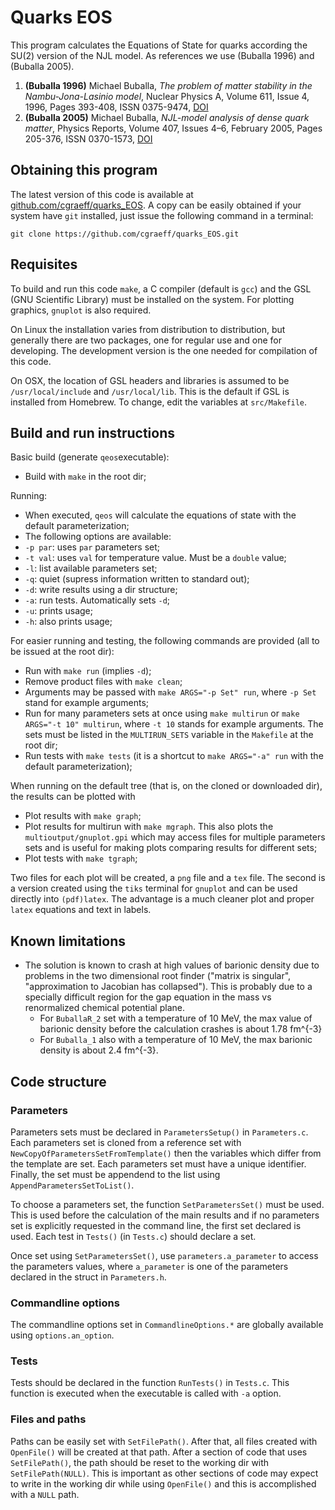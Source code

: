 # Quarks EOS

This program calculates the Equations of State for quarks according the SU(2)
version of the NJL model. As references we use (Buballa 1996) and (Buballa 2005).

1. **(Buballa 1996)** Michael Buballa, *The problem of matter stability in the
   Nambu-Jona-Lasinio model*, Nuclear Physics A, Volume 611, Issue 4, 1996, Pages
   393-408, ISSN 0375-9474, [DOI](http://dx.doi.org/10.1016/S0375-9474(96)00314-4)
2. **(Buballa 2005)** Michael Buballa, *NJL-model analysis of dense quark matter*,
   Physics Reports, Volume 407, Issues 4–6, February 2005, Pages 205-376, ISSN
   0370-1573, [DOI](http://dx.doi.org/10.1016/j.physrep.2004.11.004)

## Obtaining this program
The latest version of this code is available at [github.com/cgraeff/quarks_EOS](https://github.com/cgraeff/quarks_EOS).
A copy can be easily obtained if your system have `git` installed, just issue the following
command in a terminal:
```
git clone https://github.com/cgraeff/quarks_EOS.git
```

## Requisites

To build and run this code `make`, a C compiler (default is `gcc`) and the
GSL (GNU Scientific Library) must be installed on the system. For plotting
graphics, `gnuplot` is also required.

On Linux the installation varies from distribution to distribution, but generally
there are two packages, one for regular use and one for developing.
The development version is the one needed for compilation of this code.

On OSX, the location of GSL headers and libraries is assumed to be
`/usr/local/include` and `/usr/local/lib`. This is the default if GSL is
installed from Homebrew. To change, edit the variables at `src/Makefile`.

## Build and run instructions

Basic build (generate `qeos`executable):
* Build with `make` in the root dir;

Running:
* When executed, `qeos` will calculate the equations of state with the
  default parameterization;
* The following options are available:
 * `-p par`: uses `par` parameters set;
 * `-t val`: uses `val` for temperature value. Must be a `double` value;
 * `-l`: list available parameters set;
 * `-q`: quiet (supress information written to standard out);
 * `-d`: write results using a dir structure;
 * `-a`: run tests. Automatically sets `-d`;
 * `-u`: prints usage;
 * `-h`: also prints usage;

For easier running and testing, the following commands are provided (all to be issued at the root dir):
* Run with `make run` (implies `-d`);
* Remove product files with `make clean`;
* Arguments may be passed with `make ARGS="-p Set" run`, where `-p Set`
  stand for example arguments;
* Run for many parameters sets at once using `make multirun` or `make ARGS="-t 10" multirun`,
  where `-t 10` stands for example arguments. The sets must be listed in the `MULTIRUN_SETS`
  variable in the `Makefile` at the root dir;
* Run tests with `make tests` (it is a shortcut to `make ARGS="-a" run` with
  the default parameterization);

When running on the default tree (that is, on the cloned or downloaded dir), the
results can be plotted with
* Plot results with `make graph`;
* Plot results for multirun with `make mgraph`. This also plots the `multioutput/gnuplot.gpi`
  which may access files for multiple parameters sets and is useful for making plots comparing
  results for different sets;
* Plot tests with `make tgraph`;

Two files for each plot will be created, a `png` file and a `tex` file. The second
is a version created using the `tiks` terminal for `gnuplot` and can be used
directly into `(pdf)latex`. The advantage is a much cleaner plot and proper
`latex` equations and text in labels.

## Known limitations
* The solution is known to crash at high values of barionic density due to
  problems in the two dimensional root finder ("matrix is singular", "approximation to 
  Jacobian has collapsed"). This is probably due to a specially difficult region
  for the gap equation in the mass vs renormalized chemical potential plane.
  	* For `BuballaR_2` set with a temperature of 10 MeV, the max value of barionic
	  density before the calculation crashes is about 1.78 fm^{-3}
	* For `Buballa_1` also with a temperature of 10 MeV, the max barionic density is
	  about 2.4 fm^{-3}.

## Code structure

### Parameters

Parameters sets must be declared in `ParametersSetup()` in `Parameters.c`.
Each parameters set is cloned from a reference set with
`NewCopyOfParametersSetFromTemplate()` then the variables which differ from the
template are set. Each parameters set must have a unique identifier. Finally, the
set must be appendend to the list using `AppendParametersSetToList()`.

To choose a parameters set, the function `SetParametersSet()` must be used. This is
used before the calculation of the main results and if no parameters set is
explicitly requested in the command line, the first set declared is used. Each test
in `Tests()` (in `Tests.c`) should declare a set.

Once set using `SetParametersSet()`, use `parameters.a_parameter` to access the
parameters values, where `a_parameter` is one of the parameters declared in the
struct in `Parameters.h`.

### Commandline options

The commandline options set in `CommandlineOptions.*` are globally available using
`options.an_option`.

### Tests

Tests should be declared in the function `RunTests()` in `Tests.c`. This function is
executed when the executable is called with `-a` option.

### Files and paths

Paths can be easily set with `SetFilePath()`. After that, all files created with
`OpenFile()` will be created at that path. After a section of code that uses
`SetFilePath()`, the path should be reset to the working dir with
`SetFilePath(NULL)`. This is important as other sections of code may expect to write
in the working dir while using `OpenFile()` and this is accomplished with a `NULL`
path.
